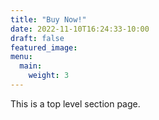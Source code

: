 ```yaml
---
title: "Buy Now!"
date: 2022-11-10T16:24:33-10:00
draft: false
featured_image: 
menu:
  main:
    weight: 3
---
```

This is a top level section page.